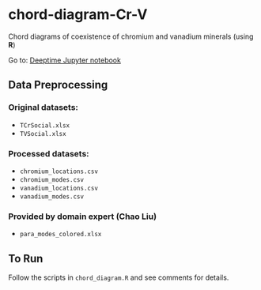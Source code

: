 # chord-diagram-Cr-V
Chord diagrams of coexistence of chromium and vanadium minerals (using **R**)

Go to: [Deeptime Jupyter notebook](https://deeptime.tw.rpi.edu/jupyter/notebooks/Cr_V/chord_diagram_Cr.ipynb)


## Data Preprocessing

### Original datasets:
 - `TCrSocial.xlsx`
 - `TVSocial.xlsx`
 
### Processed datasets:
 - `chromium_locations.csv`
 - `chromium_modes.csv`
 - `vanadium_locations.csv`
 - `vanadium_modes.csv`

### Provided by domain expert (Chao Liu)
 - `para_modes_colored.xlsx`

## To Run
Follow the scripts in `chord_diagram.R` and see comments for details.
 

